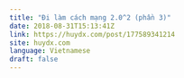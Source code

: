 ```yaml
---
title: "Đi làm cách mạng 2.0^2 (phần 3)"
date: 2018-08-31T15:13:41Z
link: https://huydx.com/post/177589341214
site: huydx.com
language: Vietnamese
draft: false
---
```

